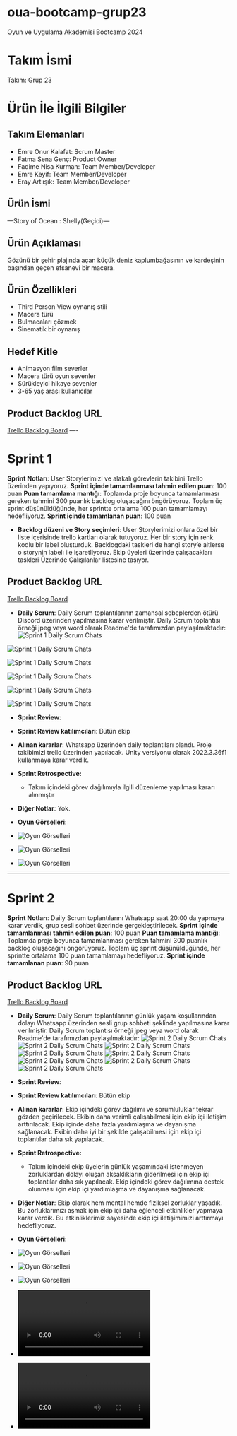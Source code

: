 # oua-bootcamp-grup23
Oyun ve Uygulama Akademisi Bootcamp 2024

# **Takım İsmi**
Takım: Grup 23
# Ürün İle İlgili Bilgiler
## Takım Elemanları
- Emre Onur Kalafat: Scrum Master
- Fatma Sena Genç: Product Owner
- Fadime Nisa Kurman: Team Member/Developer
- Emre Keyif: Team Member/Developer
- Eray Artıışık: Team Member/Developer
## Ürün İsmi
—Story of Ocean : Shelly(Geçici)—
## Ürün Açıklaması
Gözünü bir şehir plajında açan küçük deniz kaplumbağasının ve kardeşinin başından geçen efsanevi bir macera.
## Ürün Özellikleri
- Third Person View oynanış stili
- Macera türü
- Bulmacaları çözmek
- Sinematik bir oynanış
## Hedef Kitle
- Animasyon film severler
- Macera türü oyun sevenler
- Sürükleyici hikaye sevenler
- 3-65 yaş arası kullanıcılar
## Product Backlog URL
[Trello Backlog Board](https://trello.com/b/yS9sFmJm/oua-bootcamp-2024)
—-
# Sprint 1
**Sprint Notları**: User Storylerimizi ve alakalı görevlerin takibini Trello üzerinden yapıyoruz. 
**Sprint içinde tamamlanması tahmin edilen puan**: 100 puan
**Puan tamamlama mantığı**: Toplamda proje boyunca tamamlanması gereken tahmini 300 puanlık backlog oluşacağını öngörüyoruz. Toplam üç sprint düşünüldüğünde, her sprintte ortalama 100 puan tamamlamayı hedefliyoruz.
**Sprint içinde tamamlanan puan**: 100 puan
- **Backlog düzeni ve Story seçimleri**: User Storylerimizi onlara özel bir liste içerisinde trello kartları olarak tutuyoruz. Her bir story için renk kodlu bir label oluşturduk. Backlogdaki taskleri de hangi story’e aitlerse o storynin labelı ile işaretliyoruz. Ekip üyeleri üzerinde çalışacakları taskleri Üzerinde Çalışılanlar listesine taşıyor.
## Product Backlog URL
[Trello Backlog Board](https://trello.com/b/yS9sFmJm/oua-bootcamp-2024)


- **Daily Scrum**: Daily Scrum toplantılarının zamansal sebeplerden ötürü Discord üzerinden yapılmasına karar verilmiştir. Daily Scrum toplantısı örneği jpeg veya word olarak Readme'de tarafımızdan paylaşılmaktadır:
![Sprint 1 Daily Scrum Chats](https://github.com/fatmasenagenc/oua-bootcamp-grup23/blob/main/ekran_al%C4%B1nt%C4%B1lar%C4%B1/15haziran.png)

![Sprint 1 Daily Scrum Chats](https://github.com/fatmasenagenc/oua-bootcamp-grup23/blob/main/ekran_al%C4%B1nt%C4%B1lar%C4%B1/18haziran1.png)

![Sprint 1 Daily Scrum Chats](https://github.com/fatmasenagenc/oua-bootcamp-grup23/blob/main/ekran_al%C4%B1nt%C4%B1lar%C4%B1/18haziran2.png)

![Sprint 1 Daily Scrum Chats](https://github.com/fatmasenagenc/oua-bootcamp-grup23/blob/main/ekran_al%C4%B1nt%C4%B1lar%C4%B1/30haziran.png)

![Sprint 1 Daily Scrum Chats](https://github.com/fatmasenagenc/oua-bootcamp-grup23/blob/main/ekran_al%C4%B1nt%C4%B1lar%C4%B1/30haziran2.png)

![Sprint 1 Daily Scrum Chats](https://github.com/fatmasenagenc/oua-bootcamp-grup23/blob/main/ekran_al%C4%B1nt%C4%B1lar%C4%B1/6temmuz.png)

- **Sprint Review**: 
- **Sprint Review katılımcıları**: Bütün ekip
- **Alınan kararlar**: Whatsapp üzerinden daily toplantıları plandı. Proje takibimizi trello üzerinden yapılacak. Unity versiyonu olarak 2022.3.36f1 kullanmaya karar verdik.

- **Sprint Retrospective:**
  - Takım içindeki görev dağılımıyla ilgili düzenleme yapılması kararı alınmıştır
- **Diğer Notlar**: Yok.

- **Oyun Görselleri**:
- ![Oyun Görselleri](https://github.com/fatmasenagenc/oua-bootcamp-grup23/assets/53142970/fbc5e654-2f46-4e4b-9999-473e5f7cbc57)

- ![Oyun Görselleri](https://github.com/fatmasenagenc/oua-bootcamp-grup23/assets/53142970/5cb4ea64-ced1-4122-87f4-7af246c54b01)

- ![Oyun Görselleri](https://github.com/fatmasenagenc/oua-bootcamp-grup23/assets/53142970/69686e75-836a-4e6b-b3d0-0b39e8faabb1)


---

# Sprint 2
**Sprint Notları**: Daily Scrum toplantılarını Whatsapp saat 20:00 da yapmaya karar verdik, grup sesli sohbet üzerinde gerçekleştirilecek.
**Sprint içinde tamamlanması tahmin edilen puan**: 100 puan
**Puan tamamlama mantığı**: Toplamda proje boyunca tamamlanması gereken tahmini 300 puanlık backlog oluşacağını öngörüyoruz. Toplam üç sprint düşünüldüğünde, her sprintte ortalama 100 puan tamamlamayı hedefliyoruz.
**Sprint içinde tamamlanan puan**: 90 puan
## Product Backlog URL
[Trello Backlog Board](https://trello.com/b/yS9sFmJm/oua-bootcamp-2024)

- **Daily Scrum**: Daily Scrum toplantılarının günlük yaşam koşullarından dolayı Whatsapp üzerinden sesli grup sohbeti şeklinde yapılmasına karar verilmiştir. Daily Scrum toplantısı örneği jpeg veya word olarak Readme'de tarafımızdan paylaşılmaktadır:
![Sprint 2 Daily Scrum Chats](https://github.com/fatmasenagenc/oua-bootcamp-grup23/blob/main/ekran_alıntıları/toplanti1.jpeg)
![Sprint 2 Daily Scrum Chats](https://github.com/fatmasenagenc/oua-bootcamp-grup23/blob/main/ekran_alıntıları/toplanti2.png)
![Sprint 2 Daily Scrum Chats](https://github.com/fatmasenagenc/oua-bootcamp-grup23/blob/main/ekran_alıntıları/toplanti3.jpeg)
![Sprint 2 Daily Scrum Chats](https://github.com/fatmasenagenc/oua-bootcamp-grup23/blob/main/ekran_alıntıları/toplanti4.jpeg)
![Sprint 2 Daily Scrum Chats](https://github.com/fatmasenagenc/oua-bootcamp-grup23/blob/main/ekran_alıntıları/toplanti5.jpeg)
![Sprint 2 Daily Scrum Chats](https://github.com/fatmasenagenc/oua-bootcamp-grup23/blob/main/ekran_alıntıları/toplanti6.jpeg)
![Sprint 2 Daily Scrum Chats](https://github.com/fatmasenagenc/oua-bootcamp-grup23/blob/main/ekran_alıntıları/toplanti7.jpeg)
![Sprint 2 Daily Scrum Chats](https://github.com/fatmasenagenc/oua-bootcamp-grup23/blob/main/ekran_alıntıları/toplanti8.jpeg)

- **Sprint Review**: 
- **Sprint Review katılımcıları**: Bütün ekip
- **Alınan kararlar**: Ekip içindeki görev dağılımı ve sorumluluklar tekrar gözden geçirilecek. Ekibin daha verimli çalışabilmesi için ekip içi iletişim arttırılacak. Ekip içinde daha fazla yardımlaşma ve dayanışma sağlanacak. Ekibin daha iyi bir şekilde çalışabilmesi için ekip içi toplantılar daha sık yapılacak.

- **Sprint Retrospective:**
  - Takım içindeki ekip üyelerin günlük yaşamındaki istenmeyen zorluklardan dolayı oluşan aksaklıkların giderilmesi için ekip içi toplantılar daha sık yapılacak. Ekip içindeki görev dağılımına destek olunması için ekip içi yardımlaşma ve dayanışma sağlanacak.
- **Diğer Notlar**: Ekip olarak hem mental hemde fiziksel zorluklar yaşadık. Bu zorluklarımızı aşmak için ekip içi daha eğlenceli etkinlikler yapmaya karar verdik. Bu etkinliklerimiz sayesinde ekip içi iletişimimizi arttırmayı hedefliyoruz. 

- **Oyun Görselleri**:

- ![Oyun Görselleri](https://github.com/fatmasenagenc/oua-bootcamp-grup23/blob/main/ekran_alıntıları/balina1.jpeg)
- ![Oyun Görselleri](https://github.com/fatmasenagenc/oua-bootcamp-grup23/blob/main/ekran_alıntıları/balina2.jpeg)
- ![Oyun Görselleri](https://github.com/fatmasenagenc/oua-bootcamp-grup23/blob/main/ekran_alıntıları/cevre1.jpeg)
- ![Oyun Görselleri](https://github.com/fatmasenagenc/oua-bootcamp-grup23/blob/main/ekran_alıntıları/charMove.mp4)
- ![Oyun Görselleri](https://github.com/fatmasenagenc/oua-bootcamp-grup23/blob/main/ekran_alıntıları/charMove2.mp4)
